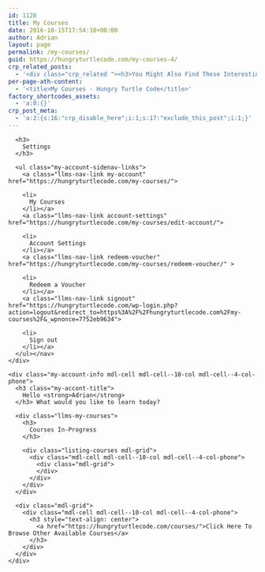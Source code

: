 ```yaml
---
id: 1128
title: My Courses
date: 2016-10-15T17:54:18+00:00
author: Adrian
layout: page
permalink: /my-courses/
guid: https://hungryturtlecode.com/my-courses-4/
crp_related_posts:
  - '<div class="crp_related "><h3>You Might Also Find These Interesting...</h3><ul><li><a href="https://hungryturtlecode.com/courses-2/"    ><img src="https://hungryturtlecode.com/wp-content/plugins/contextual-related-posts/default.png" alt="Courses" title="Courses" width="150" height="150" class="crp_thumb crp_default" /><div class="crp_title">Courses</div></a></li><li><a href="https://hungryturtlecode.com/code-projects/angular-quiz-app/24-finished-angular-project/"    ><img src="https://res.cloudinary.com/djxscnpzf/image/upload/c_scale,w_180/c_crop,h_180,w_180,x_0,y_0/h_150,w_150/v1463932403/Angular-quiz-part-24_l0q3sc.jpg" alt="AngularJS Quiz App Tutorial Part 24 – The Finished App" title="AngularJS Quiz App Tutorial Part 24 – The Finished App" width="150" height="150" class="crp_thumb crp_featured" /><div class="crp_title">AngularJS Quiz App Tutorial Part 24 – The Finished App</div></a></li></ul><div class="crp_clear"></div></div>'
per-page-ath-content:
  - '<title>My Courses - Hungry Turtle Code</title>'
factory_shortcodes_assets:
  - 'a:0:{}'
crp_post_meta:
  - 'a:2:{s:16:"crp_disable_here";i:1;s:17:"exclude_this_post";i:1;}'
---
```

<div class="lifterlms">
  <div class="my-account-container mdl-grid">
    <div class="my-account-sidenav mdl-cell mdl-cell--2-col mdl-cell--4-col-phone mdl-cell--8-col-tablet">
      <nav class="account-links"> 
      
      <h3>
        Settings
      </h3>
      
      <ul class="my-account-sidenav-links">
        <a class="llms-nav-link my-account" href="https://hungryturtlecode.com/my-courses/">
        
        <li>
          My Courses
        </li></a> 
        <a class="llms-nav-link account-settings" href="https://hungryturtlecode.com/my-courses/edit-account/">
        
        <li>
          Account Settings
        </li></a> 
        <a class="llms-nav-link redeem-voucher" href="https://hungryturtlecode.com/my-courses/redeem-voucher/" >
        
        <li>
          Redeem a Voucher
        </li></a> 
        <a class="llms-nav-link signout" href="https://hungryturtlecode.com/wp-login.php?action=logout&redirect_to=https%3A%2F%2Fhungryturtlecode.com%2Fmy-courses%2F&_wpnonce=7752eb9634">
        
        <li>
          Sign out
        </li></a>
      </ul></nav>
    </div>
    
    <div class="my-account-info mdl-cell mdl-cell--10-col mdl-cell--4-col-phone">
      <h3 class="my-accont-title">
        Hello <strong>Adrian</strong>
      </h3> What would you like to learn today? 
      
      <div class="llms-my-courses">
        <h3>
          Courses In-Progress
        </h3>
        
        <div class="listing-courses mdl-grid">
          <div class="mdl-cell mdl-cell--10-col mdl-cell--4-col-phone">
            <div class="mdl-grid">
            </div>
          </div>
        </div>
      </div>
      
      <div class="mdl-grid">
        <div class="mdl-cell mdl-cell--10-col mdl-cell--4-col-phone">
          <h3 style="text-align: center">
            <a href="https://hungryturtlecode.com/courses/">Click Here To Browse Other Available Courses</a>
          </h3>
        </div>
      </div>
    </div>
  </div>
